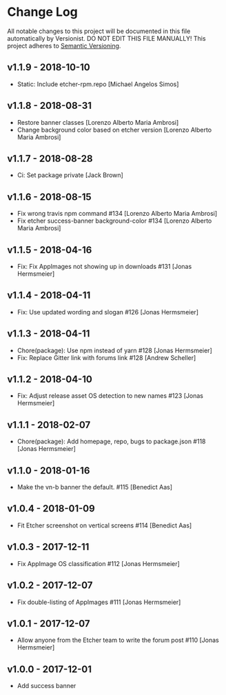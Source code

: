# Change Log

All notable changes to this project will be documented in this file
automatically by Versionist. DO NOT EDIT THIS FILE MANUALLY!
This project adheres to [Semantic Versioning](http://semver.org/).

## v1.1.9 - 2018-10-10

* Static: Include etcher-rpm.repo [Michael Angelos Simos]

## v1.1.8 - 2018-08-31

* Restore banner classes [Lorenzo Alberto Maria Ambrosi]
* Change background color based on etcher version [Lorenzo Alberto Maria Ambrosi]

## v1.1.7 - 2018-08-28

* Ci: Set package private [Jack Brown]

## v1.1.6 - 2018-08-15

* Fix wrong travis npm command #134 [Lorenzo Alberto Maria Ambrosi]
* Fix etcher success-banner background-color #134 [Lorenzo Alberto Maria Ambrosi]

## v1.1.5 - 2018-04-16

* Fix: Fix AppImages not showing up in downloads #131 [Jonas Hermsmeier]

## v1.1.4 - 2018-04-11

* Fix: Use updated wording and slogan #126 [Jonas Hermsmeier]

## v1.1.3 - 2018-04-11

* Chore(package): Use npm instead of yarn #128 [Jonas Hermsmeier]
* Fix: Replace Gitter link with forums link #128 [Andrew Scheller]

## v1.1.2 - 2018-04-10

* Fix: Adjust release asset OS detection to new names #123 [Jonas Hermsmeier]

## v1.1.1 - 2018-02-07

* Chore(package): Add homepage, repo, bugs to package.json #118 [Jonas Hermsmeier]

## v1.1.0 - 2018-01-16

* Make the vn-b banner the default. #115 [Benedict Aas]

## v1.0.4 - 2018-01-09

* Fit Etcher screenshot on vertical screens #114 [Benedict Aas]

## v1.0.3 - 2017-12-11

* Fix AppImage OS classification #112 [Jonas Hermsmeier]

## v1.0.2 - 2017-12-07

* Fix double-listing of AppImages #111 [Jonas Hermsmeier]

## v1.0.1 - 2017-12-07

* Allow anyone from the Etcher team to write the forum post #110 [Jonas Hermsmeier]

## v1.0.0 - 2017-12-01

* Add success banner
